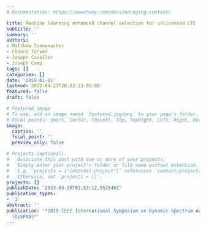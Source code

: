 ```yaml
---
# Documentation: https://wowchemy.com/docs/managing-content/

title: Machine learning enhanced channel selection for unlicensed LTE
subtitle: ''
summary: ''
authors:
- Matthew Tonnemacher
- Chance Tarver
- Joseph Cavallar
- Joseph Camp
tags: []
categories: []
date: '2019-01-01'
lastmod: 2023-04-27T20:53:13-05:00
featured: false
draft: false

# Featured image
# To use, add an image named `featured.jpg/png` to your page's folder.
# Focal points: Smart, Center, TopLeft, Top, TopRight, Left, Right, BottomLeft, Bottom, BottomRight.
image:
  caption: ''
  focal_point: ''
  preview_only: false

# Projects (optional).
#   Associate this post with one or more of your projects.
#   Simply enter your project's folder or file name without extension.
#   E.g. `projects = ["internal-project"]` references `content/project/deep-learning/index.md`.
#   Otherwise, set `projects = []`.
projects: []
publishDate: '2023-04-28T01:53:12.552646Z'
publication_types:
- '1'
abstract: ''
publication: '*2019 IEEE International Symposium on Dynamic Spectrum Access Networks
  (DySPAN)*'
---
```


